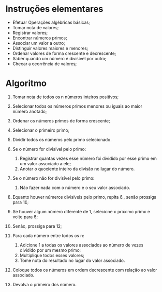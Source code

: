 # Instruções elementares
* Efetuar Operações algébricas básicas;
* Tomar nota de valores;
* Registrar valores;
* Encontrar números primos;
* Associar um valor a outro;
* Distinguir valores maiores e menores;
* Ordenar valores de forma crescente e decrescente;
* Saber quando um número é divisível por outro;
* Checar a ocorrência de valores;


# Algoritmo
1. Tomar nota de todos os n números inteiros positivos;
3. Selecionar todos os números primos menores ou iguais ao maior número anotado;
4. Ordenar os números primos de forma crescente;
5. Selecionar o primeiro primo;
6. Dividir todos os números pelo primo selecionado. 
7. Se o número for divisível pelo primo:

    1. Registrar quantas vezes esse número foi dividido por esse primo em um valor associado a ele;
    2. Anotar o quociente inteiro da divisão no lugar do número.
8. Se o número não for divisível pelo primo:

    1. Não fazer nada com o número e o seu valor associado. 
9. Equanto houver números divisíveis pelo primo, repita 6., senão prossiga para 10;
10. Se houver algum número diferente de 1, selecione o próximo primo e volte para 6;
11. Senão, prossiga para 12;
12. Para cada número entre todos os n:

    1. Adicione 1 a todas os valores associados ao número de vezes dividido por um mesmo primo;
    3. Multiplique todos esses valores;
    2. Tome nota do resultado no lugar do valor associado.
13. Coloque todos os números em ordem decrescente com relação ao valor associado.
14. Devolva o primeiro dos número.
